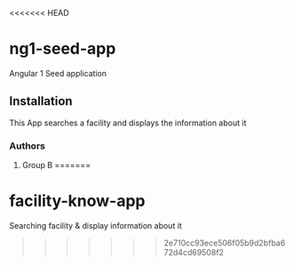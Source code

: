 <<<<<<< HEAD
# ng1-seed-app
Angular 1 Seed application

## Installation
This App searches a facility and displays the information about it

### Authors
1. Group B
=======
# facility-know-app
Searching facility &amp; display information about it
>>>>>>> 2e710cc93ece506f05b9d2bfba672d4cd69508f2

